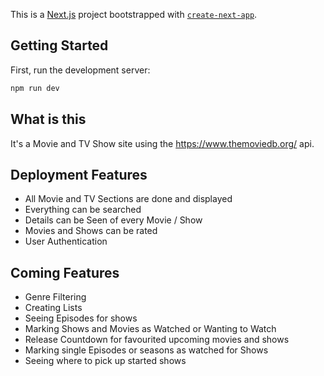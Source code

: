 This is a [Next.js](https://nextjs.org/) project bootstrapped with [`create-next-app`](https://github.com/vercel/next.js/tree/canary/packages/create-next-app).

## Getting Started

First, run the development server:

```bash
npm run dev

```

## What is this

It's a Movie and TV Show site using the https://www.themoviedb.org/ api.

## Deployment Features

- All Movie and TV Sections are done and displayed
- Everything can be searched
- Details can be Seen of every Movie / Show
- Movies and Shows can be rated
- User Authentication

## Coming Features

- Genre Filtering
- Creating Lists
- Seeing Episodes for shows
- Marking Shows and Movies as Watched or Wanting to Watch
- Release Countdown for favourited upcoming movies and shows
- Marking single Episodes or seasons as watched for Shows
- Seeing where to pick up started shows


